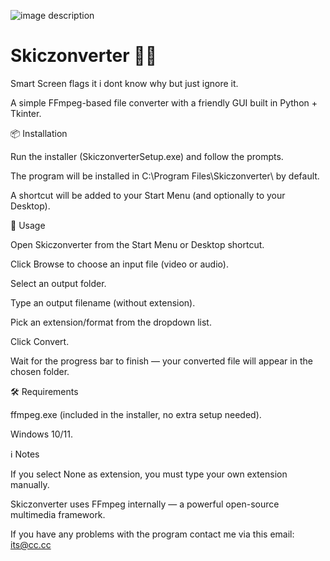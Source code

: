 ![image description](https://github.com/xskiczu-dotcom/Skiczonverter/blob/main/skiczonverter.png?raw=true)
# Skiczonverter 🎥🎵

Smart Screen flags it i dont know why but just ignore it.

A simple FFmpeg-based file converter with a friendly GUI built in Python + Tkinter.

📦 Installation

Run the installer (SkiczonverterSetup.exe) and follow the prompts.

The program will be installed in C:\Program Files\Skiczonverter\ by default.

A shortcut will be added to your Start Menu (and optionally to your Desktop).

🚀 Usage

Open Skiczonverter from the Start Menu or Desktop shortcut.

Click Browse to choose an input file (video or audio).

Select an output folder.

Type an output filename (without extension).

Pick an extension/format from the dropdown list.

Click Convert.

Wait for the progress bar to finish — your converted file will appear in the chosen folder.

🛠 Requirements

ffmpeg.exe (included in the installer, no extra setup needed).

Windows 10/11.

ℹ️ Notes

If you select None as extension, you must type your own extension manually.

Skiczonverter uses FFmpeg internally — a powerful open-source multimedia framework.

If you have any problems with the program contact me via this email: its@cc.cc
